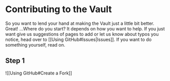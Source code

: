 # Contributing to the Vault

So you want to lend your hand at making the Vault just a little bit better. Great! ...Where do you start? It depends on how you want to help. If you just want give us suggestions of pages to add or let us know about typos you notice, head over to [[Using GitHub#Issues|Issues]]. If you want to do something yourself, read on.  

## Step 1
![[Using GitHub#Create a Fork]]
